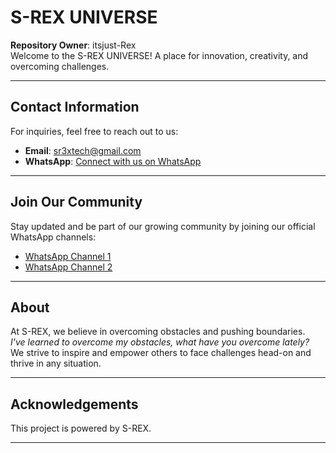 # S-REX UNIVERSE

**Repository Owner**: itsjust-Rex  
Welcome to the S-REX UNIVERSE! A place for innovation, creativity, and overcoming challenges.

---

## Contact Information

For inquiries, feel free to reach out to us:

- **Email**: [sr3xtech@gmail.com](mailto:sr3xtech@gmail.com)
- **WhatsApp**: [Connect with us on WhatsApp](https://wa.me/+2348132160559)

---

## Join Our Community

Stay updated and be part of our growing community by joining our official WhatsApp channels:

- [WhatsApp Channel 1](https://whatsapp.com/channel/0029Vb5xd6CKWEKmgOC0XJ03)
- [WhatsApp Channel 2](https://whatsapp.com/channel/0029Vb1ggsuLtOj9NHrH8K0c)

---

## About

At S-REX, we believe in overcoming obstacles and pushing boundaries.  
*I've learned to overcome my obstacles, what have you overcome lately?*  
We strive to inspire and empower others to face challenges head-on and thrive in any situation.

---

## Acknowledgements

This project is powered by S-REX.

---
